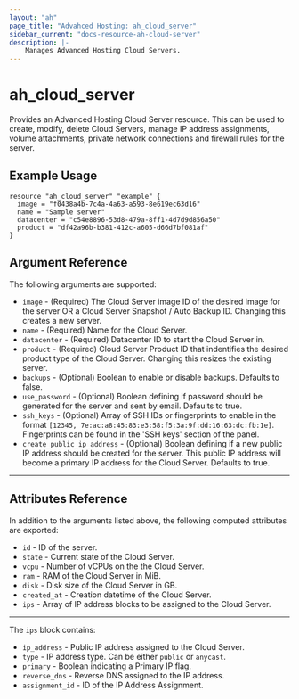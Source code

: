 ```yaml
---
layout: "ah"
page_title: "Advahced Hosting: ah_cloud_server"
sidebar_current: "docs-resource-ah-cloud-server"
description: |-
    Manages Advanced Hosting Cloud Servers.
---
```


# ah_cloud_server

Provides an Advanced Hosting Cloud Server resource. This can be used to create, modify, delete Cloud Servers, manage IP address assignments, volume attachments, private network connections and firewall rules for the server.

## Example Usage

```hcl
resource "ah_cloud_server" "example" {
  image = "f0438a4b-7c4a-4a63-a593-8e619ec63d16"
  name = "Sample server"
  datacenter = "c54e8896-53d8-479a-8ff1-4d7d9d856a50"
  product = "df42a96b-b381-412c-a605-d66d7bf081af"
}
```

## Argument Reference

The following arguments are supported:

* `image` - (Required) The Cloud Server image ID of the desired image for the server OR a Cloud Server Snapshot / Auto Backup ID. Changing this creates a new server.
* `name` - (Required) Name for the Cloud Server.
* `datacenter` - (Required) Datacenter ID to start the Cloud Server in.
* `product` - (Required) Cloud Server Product ID that indentifies the desired product type of the Cloud Server. Changing this resizes the existing server.
* `backups` - (Optional) Boolean to enable or disable backups. Defaults to false.
* `use_password` - (Optional) Boolean defining if password should be generated for the server and sent by email. Defaults to true.
* `ssh_keys` - (Optional) Array of SSH IDs or fingerprints to enable in
   the format `[12345, 7e:ac:a8:45:83:e3:58:f5:3a:9f:dd:16:63:dc:fb:1e]`. Fingerprints can be found in the 'SSH keys' section of the panel.
* `create_public_ip_address` - (Optional) Boolean defining if a new public IP address should be created for the server. This public IP address will become a primary IP address for the Cloud Server. Defaults to true.
---

## Attributes Reference

In addition to the arguments listed above, the following computed attributes are exported:

* `id` - ID of the server.
* `state` - Current state of the Cloud Server.
* `vcpu` - Number of vCPUs on the the Cloud Server.
* `ram` - RAM of the Cloud Server in MiB.
* `disk` - Disk size of the Cloud Server in GB.
* `created_at` - Creation datetime of the Cloud Server.
* `ips` -  Array of IP address blocks to be assigned to the Cloud Server.

---

The `ips` block contains:
* `ip_address` - Public IP address assigned to the Cloud Server.
* `type` - IP address type. Can be either `public` or `anycast`.
* `primary` - Boolean indicating a Primary IP flag.
* `reverse_dns` - Reverse DNS assigned to the IP address.
* `assignment_id` - ID of the IP Address Assignment.
